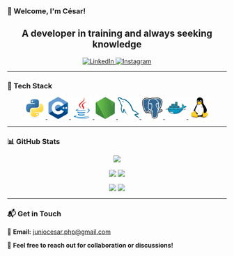 ### 👋 Welcome, I'm César!

<h2 align="center">A developer in training and always seeking knowledge</h2>

<p align="center">
  <a href="https://www.linkedin.com/in/junio-c%C3%A9sar-o-232954284/" target="_blank">
    <img src="https://img.shields.io/badge/LinkedIn-0077B5?style=for-the-badge&logo=linkedin&logoColor=white" alt="LinkedIn" />
  </a>
  <a href="https://instagram.com/ollcesar" target="_blank">
    <img src="https://img.shields.io/badge/Instagram-E4405F?style=for-the-badge&logo=instagram&logoColor=white" alt="Instagram" />
  </a>
</p>

---

### 🚀 Tech Stack

<p align="center">
  <a href="https://www.python.org" target="_blank">
    <img src="https://raw.githubusercontent.com/devicons/devicon/master/icons/python/python-original.svg" alt="Python" width="50" height="50"/>
  </a>
  <a href="https://isocpp.org/" target="_blank">
    <img src="https://raw.githubusercontent.com/devicons/devicon/master/icons/cplusplus/cplusplus-original.svg" alt="C++" width="50" height="50"/>
  </a>
  <a href="https://www.java.com/" target="_blank">
    <img src="https://raw.githubusercontent.com/devicons/devicon/master/icons/java/java-original.svg" alt="Java" width="50" height="50"/>
  </a>
  <a href="https://nodejs.org" target="_blank">
    <img src="https://raw.githubusercontent.com/devicons/devicon/master/icons/nodejs/nodejs-original.svg" alt="Node.js" width="50" height="50"/>
  </a>
  <a href="https://www.mysql.com/" target="_blank">
    <img src="https://raw.githubusercontent.com/devicons/devicon/master/icons/mysql/mysql-original.svg" alt="MySQL" width="50" height="50"/>
  </a>
  <a href="https://www.postgresql.org/" target="_blank">
    <img src="https://raw.githubusercontent.com/devicons/devicon/master/icons/postgresql/postgresql-original.svg" alt="PostgreSQL" width="50" height="50"/>
  </a>
  <a href="https://www.docker.com/" target="_blank">
    <img src="https://raw.githubusercontent.com/devicons/devicon/master/icons/docker/docker-original.svg" alt="Docker" width="50" height="50"/>
  </a>
  <a href="https://www.linux.org/" target="_blank">
    <img src="https://raw.githubusercontent.com/devicons/devicon/master/icons/linux/linux-original.svg" alt="Linux" width="50" height="50"/>
  </a>
</p>

---

### 📊 GitHub Stats

<p align="center">
  <img src="http://github-profile-summary-cards.vercel.app/api/cards/profile-details?username=ollcesar&theme=github_dark" />
</p>

<p align="center">
  <img src="http://github-profile-summary-cards.vercel.app/api/cards/repos-per-language?username=ollcesar&theme=github_dark" />
  <img src="http://github-profile-summary-cards.vercel.app/api/cards/most-commit-language?username=ollcesar&theme=github_dark" />
</p>

<p align="center">
  <img src="http://github-profile-summary-cards.vercel.app/api/cards/stats?username=ollcesar&theme=github_dark" />
  <img src="http://github-profile-summary-cards.vercel.app/api/cards/productive-time?username=ollcesar&theme=github_dark&utcOffset=-3" />
</p>

---

### 📬 Get in Touch

📧 **Email:** [juniocesar.php@gmail.com](mailto:juniocesar.php@gmail.com)

💬 **Feel free to reach out for collaboration or discussions!**
